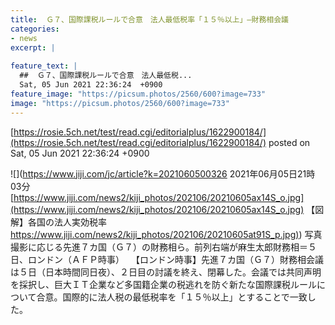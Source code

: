 ```yaml
---
title:  Ｇ７、国際課税ルールで合意　法人最低税率「１５％以上」—財務相会議  
categories:
- news
excerpt: |
  
feature_text: |
  ##  Ｇ７、国際課税ルールで合意　法人最低税...
  Sat, 05 Jun 2021 22:36:24  +0900
feature_image: "https://picsum.photos/2560/600?image=733"
image: "https://picsum.photos/2560/600?image=733"
---
```


[https://rosie.5ch.net/test/read.cgi/editorialplus/1622900184/](https://rosie.5ch.net/test/read.cgi/editorialplus/1622900184/)
posted on Sat, 05 Jun 2021 22:36:24  +0900

<!--more-->

![](https://www.jiji.com/jc/article?k=2021060500326 2021年06月05日21時03分 [https://www.jiji.com/news2/kiji_photos/202106/20210605ax14S_o.jpg](https://www.jiji.com/news2/kiji_photos/202106/20210605ax14S_o.jpg) 【図解】各国の法人実効税率 [https://www.jiji.com/news2/kiji_photos/202106/20210605at91S_p.jpg)](https://www.jiji.com/news2/kiji_photos/202106/20210605at91S_p.jpg)) 写真撮影に応じる先進７カ国（Ｇ７）の財務相ら。前列右端が麻生太郎財務相＝５日、ロンドン（ＡＦＰ時事） 　【ロンドン時事】先進７カ国（Ｇ７）財務相会議は５日（日本時間同日夜）、２日目の討議を終え、閉幕した。会議では共同声明を採択し、巨大ＩＴ企業など多国籍企業の税逃れを防ぐ新たな国際課税ルールについて合意。国際的に法人税の最低税率を「１５％以上」とすることで一致した。
